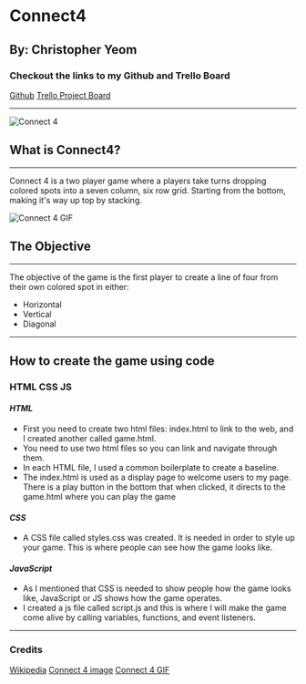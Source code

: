# Connect4

## By: Christopher Yeom

### Checkout the links to my Github and Trello Board

[Github](https://github.com/Cyeom97/ConnectFour_Game)
[Trello Project Board](https://trello.com/invite/b/s9xkhMOw/f2959833df3fe380ad04f3c84578a531/christopher-yeom-connect4)

---

![Connect 4](https://encrypted-tbn0.gstatic.com/images?q=tbn:ANd9GcTGaiAwhEY1OPOR-4azXRQVLdszBRXpr10BCw&usqp=CAU)

## **What is Connect4?**

---

Connect 4 is a two player game where a players take turns dropping colored spots into a seven column, six row grid. Starting from the bottom, making it's way up top by stacking.

![Connect 4 GIF](https://user-images.githubusercontent.com/39765499/56462040-26ef7080-63b4-11e9-8f5a-7f0b4dec216d.gif)

## **The Objective**

---

The objective of the game is the first player to create a line of four from their own colored spot in either:

- Horizontal
- Vertical
- Diagonal

---

## **How to create the game using code**

### HTML CSS JS

#### _HTML_

- First you need to create two html files: index.html to link to the web, and I created another called game.html.
- You need to use two html files so you can link and navigate through them.
- In each HTML file, I used a common boilerplate to create a baseline.
- The index.html is used as a display page to welcome users to my page. There is a play button in the bottom that when clicked, it directs to the game.html where you can play the game

#### _CSS_

- A CSS file called styles.css was created. It is needed in order to style up your game. This is where people can see how the game looks like.

#### _JavaScript_

- As I mentioned that CSS is needed to show people how the game looks like, JavaScript or JS shows how the game operates.
- I created a js file called script.js and this is where I will make the game come alive by calling variables, functions, and event listeners.

---

### Credits

[Wikipedia](https://en.wikipedia.org/wiki/Connect_Four)
[Connect 4 image](https://encrypted-tbn0.gstatic.com/images?q=tbn:ANd9GcTGaiAwhEY1OPOR-4azXRQVLdszBRXpr10BCw&usqp=CAU)
[Connect 4 GIF](https://user-images.githubusercontent.com/39765499/56462040-26ef7080-63b4-11e9-8f5a-7f0b4dec216d.gif)
